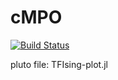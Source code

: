 # cMPO
[![Build Status](https://travis-ci.com/Sharon-Liang/mycMPO.svg?branch=main)](https://travis-ci.com/github/Sharon-Liang/mycMPO)

pluto file: TFIsing-plot.jl
